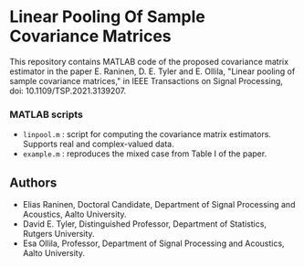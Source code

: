 # Linear Pooling Of Sample Covariance Matrices

This repository contains MATLAB code of the proposed covariance matrix estimator in the paper E. Raninen, D. E. Tyler and E. Ollila, "Linear pooling of sample covariance matrices," in IEEE Transactions on Signal Processing, doi: 10.1109/TSP.2021.3139207.

### MATLAB scripts
* `linpool.m` : script for computing the covariance matrix estimators. Supports real and complex-valued data.
* `example.m` : reproduces the mixed case from Table I of the paper.

## Authors
- Elias Raninen, Doctoral Candidate, Department of Signal Processing and Acoustics, Aalto University.
- David E. Tyler, Distinguished Professor, Department of Statistics, Rutgers University.
- Esa Ollila, Professor, Department of Signal Processing and Acoustics, Aalto University.
